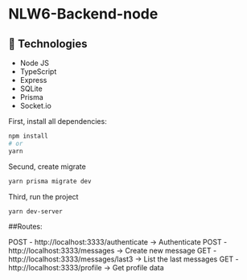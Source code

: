 # NLW6-Backend-node

## :satellite: Technologies

<ul>
  <li>Node JS</li>
  <li>TypeScript</li>
  <li>Express</li>
  <li>SQLite</li>
  <li>Prisma</li>
  <li>Socket.io</li>
</ul>

First, install all dependencies:

```bash
npm install
# or
yarn
```

Secund, create migrate

```bash
yarn prisma migrate dev
```

Third, run the project

```bash
yarn dev-server
```

##Routes:

POST - http://localhost:3333/authenticate     -> Authenticate
POST - http://localhost:3333/messages         -> Create new message
GET  - http://localhost:3333/messages/last3    -> List the last messages
GET  - http://localhost:3333/profile           -> Get profile data
